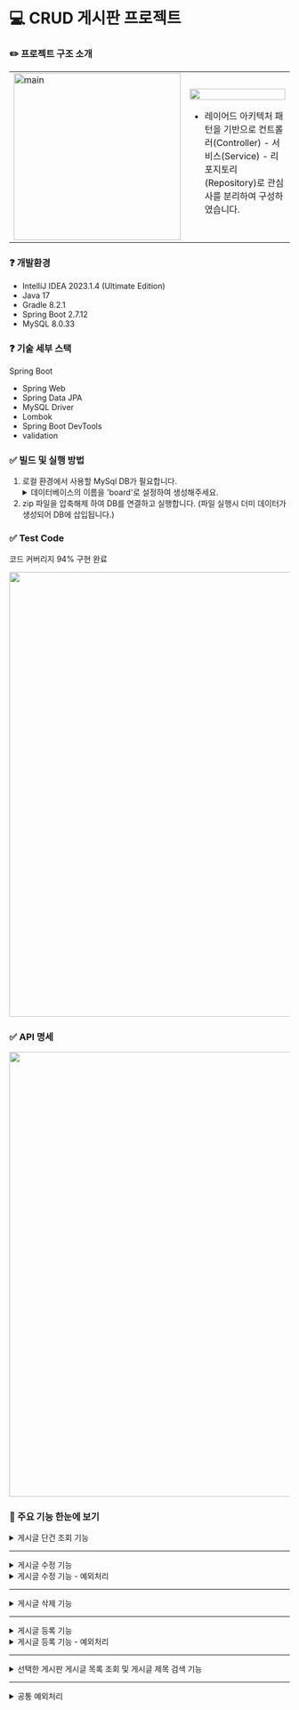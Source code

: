 # 💻 CRUD 게시판 프로젝트

### ✏️ 프로젝트 구조 소개

<div align=center>
  <table style="border:none">
    <tr>
      <td>
        <img width="300" alt="main" src="https://github.com/mansooonuna/task_prj/assets/102853354/9929bd99-a7a3-4f44-92ec-dc0cf5e31f51"/>
      </td>
      <td>
        <img align="" width="100%" src="https://github.com/mansooonuna/task_prj/assets/102853354/1d4c05bf-5967-4cec-ba07-c22063215adb">
        <ul>
            <li>레이어드 아키텍처 패턴을 기반으로 컨트롤러(Controller) - 서비스(Service) - 리포지토리(Repository)로 관심사를 분리하여 구성하였습니다.</li>
        </ul>
      </td>    
    </tr>
  </table>
</div>

### ❓ 개발환경
<ul>
<li>IntelliJ IDEA 2023.1.4 (Ultimate Edition)</li>
<li>Java 17</li>
<li>Gradle 8.2.1</li>
<li>Spring Boot 2.7.12</li>
<li>MySQL 8.0.33</li>
</ul>

### ❓ 기술 세부 스택
Spring Boot
<ul>
    <li>Spring Web</li>
    <li>Spring Data JPA</li>
    <li>MySQL Driver</li>
    <li>Lombok</li>
    <li>Spring Boot DevTools</li>
    <li>validation</li>
</ul>

### ✅ 빌드 및 실행 방법
<ol>
    <li>로컬 환경에서 사용할 MySql DB가 필요합니다.</li>
        <details>
        <summary>데이터베이스의 이름을 'board'로 설정하여 생성해주세요.</summary>
        <br/>
        <div align=center>
        <img width="100%" src='https://github.com/mansooonuna/task_prj/assets/102853354/96221ac2-e075-44c3-a3bd-586673e39235'>
        </div>
        </details>
    <li>zip 파일을 압축해제 하여 DB를 연결하고 실행합니다. (파일 실행시 더미 데이터가 생성되어 DB에 삽입됩니다.)</li>
</ol>

### ✅ Test Code
코드 커버리지 94% 구현 완료
<br>
<div align=center>
  <img width="800" src="https://github.com/mansooonuna/task_prj/assets/102853354/953a35b8-a39e-47c8-8ddc-ca4c3325af3f">
</div>



### ✅ API 명세
<div align=center>
<img width="800" src="https://github.com/mansooonuna/task_prj/assets/102853354/91644dd3-d3d8-430e-8924-b8921aeedb9c">
</div>

### 👀 주요 기능 한눈에 보기
<details>
<summary>게시글 단건 조회 기능</summary>
<br/>
<li>url에 입력한 id에 해당하는 게시글이 조회됩니다.</li>
    <div align=center>
    <img src='https://github.com/mansooonuna/task_prj/assets/102853354/076191a0-238c-481d-adee-eb5ffa272d9c' >
    </div>
<br/>

<li>게시글 조회 시 마다 조회수가 업데이트 됩니다.</li>
    <div align=center>
    <img src='https://github.com/mansooonuna/task_prj/assets/102853354/7f91d96e-e92a-48cd-a210-258fcb61e457' >
    </div>
<br/>
</details>

***

<details>
<summary>게시글 수정 기능</summary>
<br/>
<li>수정하고 싶은 게시글의 제목과 내용을 입력하면 게시글이 수정됩니다.</li>
    <div align=center>
    <img src='https://github.com/mansooonuna/task_prj/assets/102853354/e2eaf45a-1d7a-47cf-af82-aac7619f8016' >
    </div>
<br/>
</details>


<details>
<summary>게시글 수정 기능 - 예외처리</summary>
<br/>
<li>제목이나 내용의 입력값이 없을 경우 예외처리 진행했습니다.</li>
    <div align=center>
    <img src='https://github.com/mansooonuna/task_prj/assets/102853354/a196dc95-3e5d-4126-9c3f-4358376e76fa'>
    <img src="https://github.com/mansooonuna/task_prj/assets/102853354/12617cbc-e335-4413-a892-d8cb3b85ae4e">
    </div>
<br/>
</details>

***

<details>
<summary>게시글 삭제 기능</summary>
<br/>
<li>url에 삭제하고 싶은 게시글의 id 값을 넘겨주어 삭제합니다.</li>
    <div align=center>
    <img src="https://github.com/mansooonuna/task_prj/assets/102853354/3baf3c15-6d21-4096-94d2-05e57769a8f8">
    </div>
<br/>
</details>

***

<details>
<summary>게시글 등록 기능</summary>
<br/>
<li>게시글의 제목, 내용을 함께 넘겨주면 게시글이 등록이 됩니다. 게시판을 선택하지 않은 경우에는 기본 게시판이 자동으로 선택됩니다.</li>
    <div align=center>
    <img src="https://github.com/mansooonuna/task_prj/assets/102853354/f0bdd601-a4d0-4cc4-9e33-32a387c8cb24">
    </div>
<br/>

<li>게시판을 선택한 경우 해당 게시판으로 글이 게시됩니다.</li>
    <div align=center>
    <img src="https://github.com/mansooonuna/task_prj/assets/102853354/dc6685a5-c70a-4444-8d05-fef079457a7e">
    </div>
<br/>
</details>

<details>
<summary>게시글 등록 기능 - 예외처리</summary>
<br/>
<li>제목의 글자 수는 100자 이내로 제한하였습니다.</li>
    <div align=center>
    <img src="https://github.com/mansooonuna/task_prj/assets/102853354/e3f4ef36-8bfd-4ae3-a747-df891252e8ca">
    </div>
<br/>
</details>

***

<details>
<summary>선택한 게시판 게시글 목록 조회 및 게시글 제목 검색 기능</summary>
<br/>
<li>게시판을 선택하지 않고 목록 조회를 할 경우에 MAIN 게시판이 조회되고 10개씩 페이징 처리하여 일자 기준 최신순으로 반환합니다.</li>
    <div align=center>
    <img src="https://github.com/mansooonuna/task_prj/assets/102853354/73757947-91a2-406d-9c5c-10191f2a4c0d">
    </div>
<br/>

<li>게시판을 선택하고, 검색 키워드도 함께 param으로 넘겨주면 해당 게시판의 검색된 게시글이 조회됩니다. 검색 시 쿼리문에 LIKE를 사용하여 해당 키워드가 제목에 포함된 게시글은 모두 조회됩니다.</li>
    <div align=center>
    <img src="https://github.com/mansooonuna/task_prj/assets/102853354/cee8f4c2-b87b-4962-8068-2ee862ba7fc1">
    </div>
<br/>
</details>

***
<details>
<summary>공통 예외처리</summary>
<br/>
<li>해당 게시글이 존재하지 않을 경우 예외처리 진행하였습니다.</li>
    <div align=center>
    <img src="https://github.com/mansooonuna/task_prj/assets/102853354/77714e18-d067-4f2b-bbca-1641c2eaf991">
    </div>
<br>
<li>게시글은 작성자만 수정,삭제할 수 있도록 예외처리 진행했습니다. </li>
    <div align="center">
    <img src="https://github.com/mansooonuna/task_prj/assets/102853354/1e04620e-e2c5-4a61-bff1-7b9c2ecbb980">
    <img src="https://github.com/mansooonuna/task_prj/assets/102853354/e6afad67-df7e-41f7-bf50-1c2d3c8daa49">
    </div>
</details>

